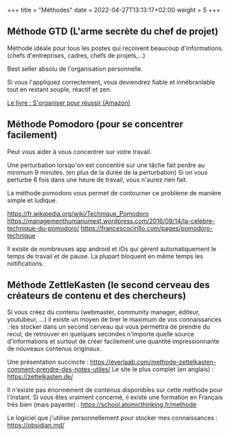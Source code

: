 +++
title = "Méthodes"
date =  2022-04-27T13:13:17+02:00
weight = 5
+++

## Méthode GTD (L'arme secrète du chef de projet)

Méthode idéale pour tous les postes qui reçoivent beaucoup d'informations. (chefs d'entreprises, cadres, chefs de projets,...)

Best seller absolu de l'organisation personnelle.

Si vous l'appliquez correctement, vous deviendrez fiable et innébranlable tout en restant souple, réactif et zen.

[Le livre : S'organiser pour réussir (Amazon)](https://www.amazon.fr/dp/B01NBI0NGW/ref=cm_sw_em_r_mt_dp_SMHNSMSG42WBEJZ0Y1BP)

## Méthode Pomodoro (pour se concentrer facilement)

Peut vous aider à vous concentrer sur votre travail.

Une perturbation lorsqu'on est concentré sur une tâche fait perdre au minimum 9 minutes. (en plus de la durée de la perturbation)
Si on vous perturbe 6 fois dans une heure de travail, vous n'aurez rien fait.

La méthode pomodoro vous permet de contourner ce problème de manière simple et ludique.

https://fr.wikipedia.org/wiki/Technique_Pomodoro
https://managementhumanumest.wordpress.com/2016/09/14/la-celebre-technique-du-pomodoro/
https://francescocirillo.com/pages/pomodoro-technique

Il existe de nombreuses app android et iOs qui gèrent automatiquement le temps de travail et de pause.
La plupart bloquent en même temps les notifications.

## Méthode ZettleKasten (le second cerveau des créateurs de contenu et des chercheurs)

Si vous créez du contenu (webmaster, community manager, éditeur, youtubeur, ...) il existe un moyen de tirer le maximum de vos connaissances : les stocker dans un second cerveau qui vous permettra de prendre du recul, de retrouver en quelques secondes n'importe quelle source d'informations et surtout de créer facilement une quantité impressionnante de nouveaux contenus originaux.

Une présentation succincte : https://everlaab.com/methode-zettelkasten-comment-prendre-des-notes-utiles/
Le site le plus complet (en anglais) : https://zettelkasten.de/

Il n'existe pas énormément de contenus disponibles sur cette méthode pour l'instant.
Si vous êtes vraiment concerné, il existe une formation en Français très bien (mais payante) : https://school.atomicthinking.fr/methode

Le logiciel que j'utilise personnellement pour stocker mes connaissances : https://obsidian.md/